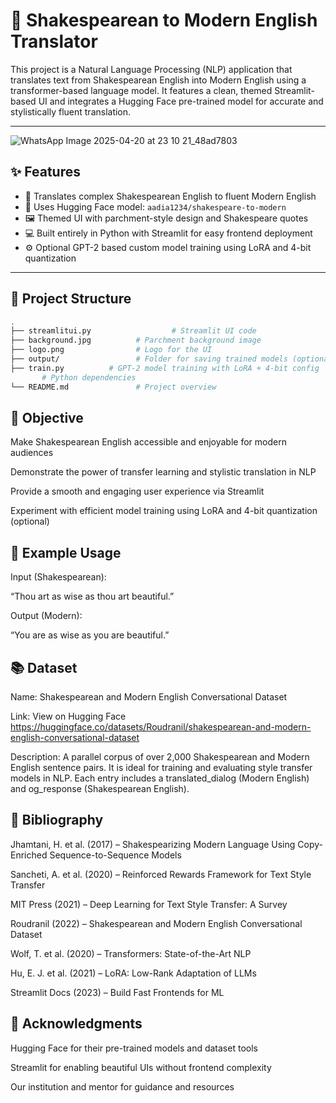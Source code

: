 # 🧠 Shakespearean to Modern English Translator

This project is a Natural Language Processing (NLP) application that translates text from Shakespearean English into Modern English using a transformer-based language model. It features a clean, themed Streamlit-based UI and integrates a Hugging Face pre-trained model for accurate and stylistically fluent translation.

---
![WhatsApp Image 2025-04-20 at 23 10 21_48ad7803](https://github.com/user-attachments/assets/eb8a95e4-9aec-45e5-8489-189e4945342b)


## ✨ Features

- 🔄 Translates complex Shakespearean English to fluent Modern English
- 🤖 Uses Hugging Face model: `aadia1234/shakespeare-to-modern`
- 🖼️ Themed UI with parchment-style design and Shakespeare quotes
- 💻 Built entirely in Python with Streamlit for easy frontend deployment
- ⚙️ Optional GPT-2 based custom model training using LoRA and 4-bit quantization

---

## 📁 Project Structure

```bash
.
├── streamlitui.py                  # Streamlit UI code
├── background.jpg          # Parchment background image
├── logo.png                # Logo for the UI
├── output/                 # Folder for saving trained models (optional)
├── train.py          # GPT-2 model training with LoRA + 4-bit config
       # Python dependencies
└── README.md               # Project overview
```

## 🎯 Objective
Make Shakespearean English accessible and enjoyable for modern audiences

Demonstrate the power of transfer learning and stylistic translation in NLP

Provide a smooth and engaging user experience via Streamlit

Experiment with efficient model training using LoRA and 4-bit quantization (optional)

## 🧪 Example Usage
Input (Shakespearean):

“Thou art as wise as thou art beautiful.”

Output (Modern):

“You are as wise as you are beautiful.”

## 📚 Dataset
Name: Shakespearean and Modern English Conversational Dataset

Link: View on Hugging Face https://huggingface.co/datasets/Roudranil/shakespearean-and-modern-english-conversational-dataset

Description: A parallel corpus of over 2,000 Shakespearean and Modern English sentence pairs. It is ideal for training and evaluating style transfer models in NLP. Each entry includes a translated_dialog (Modern English) and og_response (Shakespearean English).

## 📖 Bibliography
Jhamtani, H. et al. (2017) – Shakespearizing Modern Language Using Copy-Enriched Sequence-to-Sequence Models

Sancheti, A. et al. (2020) – Reinforced Rewards Framework for Text Style Transfer

MIT Press (2021) – Deep Learning for Text Style Transfer: A Survey

Roudranil (2022) – Shakespearean and Modern English Conversational Dataset

Wolf, T. et al. (2020) – Transformers: State-of-the-Art NLP

Hu, E. J. et al. (2021) – LoRA: Low-Rank Adaptation of LLMs

Streamlit Docs (2023) – Build Fast Frontends for ML

## 📌 Acknowledgments
Hugging Face for their pre-trained models and dataset tools

Streamlit for enabling beautiful UIs without frontend complexity

Our institution and mentor for guidance and resources

